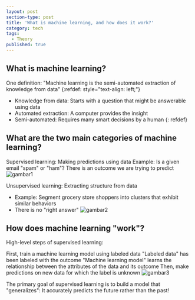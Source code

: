 ```yaml
---
layout: post
section-type: post
title: 'What is machine learning, and how does it work?'
category: tech
tags:
  - Theory
published: true
---
```

## What is machine learning?
One definition: "Machine learning is the semi-automated extraction of knowledge from data"
{:refdef: style="text-align: left;"}
- Knowledge from data: Starts with a question that might be answerable using data
- Automated extraction: A computer provides the insight
- Semi-automated: Requires many smart decisions by a human
{: refdef}

## What are the two main categories of machine learning?
Supervised learning: Making predictions using data
Example: Is a given email "spam" or "ham"?
There is an outcome we are trying to predict
![gambar1]({{site.baseurl}}/img/10.jpg)

Unsupervised learning: Extracting structure from data
- Example: Segment grocery store shoppers into clusters that exhibit similar behaviors
- There is no "right answer"
![gambar2]({{site.baseurl}}/img/11.jpg)

## How does machine learning "work"?
High-level steps of supervised learning:

First, train a machine learning model using labeled data
"Labeled data" has been labeled with the outcome
"Machine learning model" learns the relationship between the attributes of the data and its outcome
Then, make predictions on new data for which the label is unknown
![gambar3]({{site.baseurl}}/img/12.jpg)

The primary goal of supervised learning is to build a model that "generalizes": It accurately predicts the future rather than the past!
